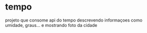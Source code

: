 # tempo
projeto que consome api do tempo descrevendo  informaçoes como umidade, graus... e mostrando foto da cidade
